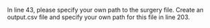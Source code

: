 In line 43, please specify your own path to the surgery file.
Create an output.csv file and specify your own path for this file in line 203.
